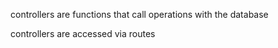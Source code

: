 controllers are functions that call operations with the database

controllers are accessed via routes